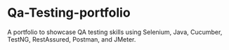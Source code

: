 # Qa-Testing-portfolio
A portfolio to showcase QA testing skills using Selenium, Java, Cucumber, TestNG, RestAssured, Postman, and JMeter.

